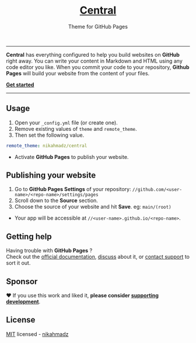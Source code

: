 &nbsp;

<h1 align="center"><a href="https://nikahmadz.github.io/central">Central</a></h1>
<p align="center">Theme for GitHub Pages</p>

&nbsp;

***

**Central** has everything configured to help you build websites on **GitHub** right away.
You can write your content in Markdown and HTML using any code editor you like.
When you commit your code to your repository, **Github Pages** will build your website from the content of your files.

**[Get started][start]**

[start]: https://nikahmadz.github.io/pages/docs/get-started "Find out how you can use Central to build websites"

***

## Usage

1. Open your `_config.yml` file (or create one).
2. Remove existing values of `theme` and `remote_theme`.
3. Then set the following value.

```yml
remote_theme: nikahmadz/central
```
- Activate **GitHub Pages** to publish your website.


## Publishing your website

1. Go to **GitHub Pages Settings** of your repository:
    `//github.com/<user-name>/<repo-name>/settings/pages`
2. Scroll down to the **Source** section.
3. Choose the source of your website and hit **Save**.  eg: `main/(root)`

- Your app will be accessible at `//<user-name>.github.io/<repo-name>`.


## Getting help

Having trouble with **GitHub Pages** ?  
Check out the [official documentation](https://docs.github.com/en/pages),
[discuss][] about it,
or [contact support](https://support.github.com/contact) to sort it out.

[discuss]: https://github.com/nikahmadz/central/discussions "Lets discuss about this project"


## Sponsor

❤️ If you use this work and liked it, **please consider [supporting development][pay]**.

[pay]: https://nikahmadz.github.io/#!pay "See payment options"

## License

[MIT][] licensed - [nikahmadz][]

[MIT]: https://github.com/nikahmadz/central/blob/main/LICENSE "View license"
[nikahmadz]: https://nikahmadz.github.io "Visit my website"
